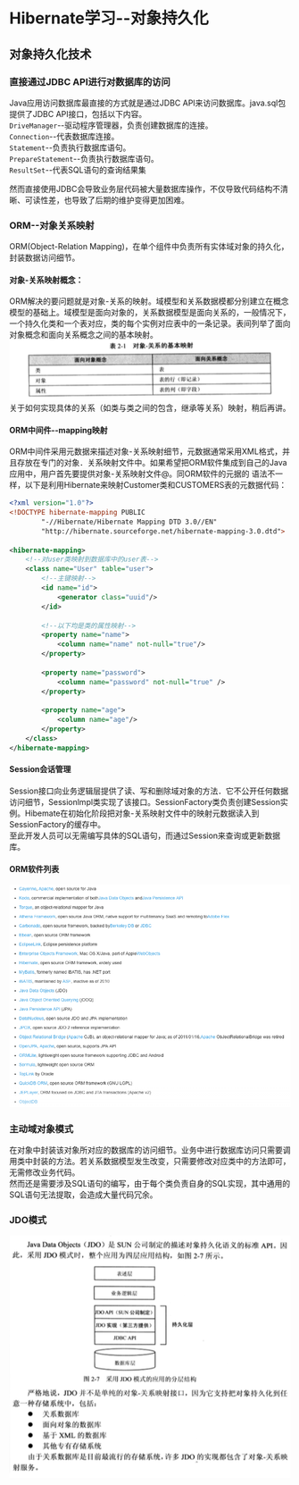 # Hibernate学习--对象持久化
## 对象持久化技术
### 直接通过JDBC API进行对数据库的访问
Java应用访问数据库最直接的方式就是通过JDBC API来访问数据库。java.sql包提供了JDBC API接口，包括以下内容。  
`DriveManager`--驱动程序管理器，负责创建数据库的连接。  
`Connection`--代表数据库连接。  
`Statement`--负责执行数据库语句。  
`PrepareStatement`--负责执行数据库语句。  
`ResultSet`--代表SQL语句的查询结果集

然而直接使用JDBC会导致业务层代码被大量数据库操作，不仅导致代码结构不清晰、可读性差，也导致了后期的维护变得更加困难。
### ORM--对象关系映射
ORM(Object-Relation Mapping)，在单个组件中负责所有实体域对象的持久化，封装数据访问细节。
#### 对象-关系映射概念：
ORM解决的要问题就是对象-关系的映射。域模型和关系数据模都分别建立在概念模型的基础上。域模型是面向对象的，关系数据模型是面向关系的，一般情况下，一个持久化类和一个表对应，类的每个实例对应表中的一条记录。表间列举了面向对象概念和面向关系概念之间的基本映射。    
![ORM](https://github.com/wxaaaa/img/blob/master/orm.png?raw=true)  
关于如何实现具体的关系（如类与类之间的包含，继承等关系）映射，稍后再讲。
#### ORM中间件--mapping映射
ORM中间件采用元数据来描述对象-关系映射细节，元数据通常采用XML格式，并且存放在专门的对象．关系映射文件中。如果希望把ORM软件集成到自己的Java应用中，用户首先要提供对象-关系映射文件@。同ORM软件的元据的
语法不一样，以下是利用Hibernate来映射Customer类和CUSTOMERS表的元数据代码：  

```xml
<?xml version="1.0"?>
<!DOCTYPE hibernate-mapping PUBLIC
        "-//Hibernate/Hibernate Mapping DTD 3.0//EN"
        "http://hibernate.sourceforge.net/hibernate-mapping-3.0.dtd">

<hibernate-mapping>
    <!--对user类映射到数据库中的user表-->
    <class name="User" table="user">
        <!--主键映射-->
        <id name="id">
            <generator class="uuid"/>
        </id>
        
        <!--以下均是类的属性映射-->
        <property name="name">
            <column name="name" not-null="true"/>
        </property>

        <property name="password">
            <column name="password" not-null="true" />
        </property>

        <property name="age">
            <column name="age"/>
        </property>
    </class>
</hibernate-mapping>
```
#### Session会话管理
Session接口向业务逻辑层提供了读、写和删除域对象的方法．它不公开任何数据访问细节，Sessionlmpl类实现了该接口。SessionFactory类负责创建Session实例。Hibemate在初始化阶段把对象-关系映射文件中的映射元数据读入到SessionFactory的缓存中。  
至此开发人员可以无需编写具体的SQL语句，而通过Session来查询或更新数据库。
#### ORM软件列表
![ORM Software](https://github.com/wxaaaa/img/blob/master/ORMSoftware.png?raw=true)

### 主动域对象模式
在对象中封装该对象所对应的数据库的访问细节。业务中进行数据库访问只需要调用类中封装的方法。若关系数据模型发生改变，只需要修改对应类中的方法即可，无需修改业务代码。  
然而还是需要涉及SQL语句的编写，由于每个类负责自身的SQL实现，其中通用的SQL语句无法提取，会造成大量代码冗余。

### JDO模式
![JDO](https://github.com/wxaaaa/img/blob/master/JDO.png?raw=true)